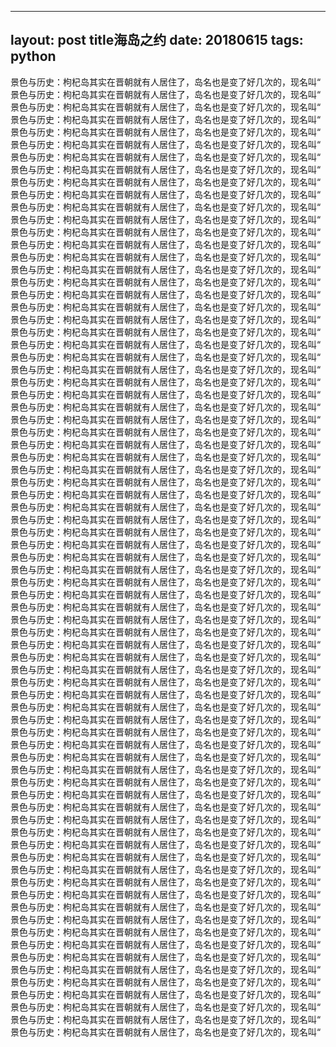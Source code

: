 ---
layout: post
title海岛之约
date: 20180615
tags: python  
---- 
 景色与历史：枸杞岛其实在晋朝就有人居住了，岛名也是变了好几次的，现名叫“
 景色与历史：枸杞岛其实在晋朝就有人居住了，岛名也是变了好几次的，现名叫“
 景色与历史：枸杞岛其实在晋朝就有人居住了，岛名也是变了好几次的，现名叫“
 景色与历史：枸杞岛其实在晋朝就有人居住了，岛名也是变了好几次的，现名叫“
 景色与历史：枸杞岛其实在晋朝就有人居住了，岛名也是变了好几次的，现名叫“
 景色与历史：枸杞岛其实在晋朝就有人居住了，岛名也是变了好几次的，现名叫“
 景色与历史：枸杞岛其实在晋朝就有人居住了，岛名也是变了好几次的，现名叫“
 景色与历史：枸杞岛其实在晋朝就有人居住了，岛名也是变了好几次的，现名叫“
 景色与历史：枸杞岛其实在晋朝就有人居住了，岛名也是变了好几次的，现名叫“
 景色与历史：枸杞岛其实在晋朝就有人居住了，岛名也是变了好几次的，现名叫“
 景色与历史：枸杞岛其实在晋朝就有人居住了，岛名也是变了好几次的，现名叫“
 景色与历史：枸杞岛其实在晋朝就有人居住了，岛名也是变了好几次的，现名叫“
 景色与历史：枸杞岛其实在晋朝就有人居住了，岛名也是变了好几次的，现名叫“
 景色与历史：枸杞岛其实在晋朝就有人居住了，岛名也是变了好几次的，现名叫“
 景色与历史：枸杞岛其实在晋朝就有人居住了，岛名也是变了好几次的，现名叫“
 景色与历史：枸杞岛其实在晋朝就有人居住了，岛名也是变了好几次的，现名叫“
 景色与历史：枸杞岛其实在晋朝就有人居住了，岛名也是变了好几次的，现名叫“
 景色与历史：枸杞岛其实在晋朝就有人居住了，岛名也是变了好几次的，现名叫“
 景色与历史：枸杞岛其实在晋朝就有人居住了，岛名也是变了好几次的，现名叫“
 景色与历史：枸杞岛其实在晋朝就有人居住了，岛名也是变了好几次的，现名叫“
 景色与历史：枸杞岛其实在晋朝就有人居住了，岛名也是变了好几次的，现名叫“
 景色与历史：枸杞岛其实在晋朝就有人居住了，岛名也是变了好几次的，现名叫“
 景色与历史：枸杞岛其实在晋朝就有人居住了，岛名也是变了好几次的，现名叫“
 景色与历史：枸杞岛其实在晋朝就有人居住了，岛名也是变了好几次的，现名叫“
 景色与历史：枸杞岛其实在晋朝就有人居住了，岛名也是变了好几次的，现名叫“
 景色与历史：枸杞岛其实在晋朝就有人居住了，岛名也是变了好几次的，现名叫“
 景色与历史：枸杞岛其实在晋朝就有人居住了，岛名也是变了好几次的，现名叫“
 景色与历史：枸杞岛其实在晋朝就有人居住了，岛名也是变了好几次的，现名叫“
 景色与历史：枸杞岛其实在晋朝就有人居住了，岛名也是变了好几次的，现名叫“
 景色与历史：枸杞岛其实在晋朝就有人居住了，岛名也是变了好几次的，现名叫“
 景色与历史：枸杞岛其实在晋朝就有人居住了，岛名也是变了好几次的，现名叫“
 景色与历史：枸杞岛其实在晋朝就有人居住了，岛名也是变了好几次的，现名叫“
 景色与历史：枸杞岛其实在晋朝就有人居住了，岛名也是变了好几次的，现名叫“
 景色与历史：枸杞岛其实在晋朝就有人居住了，岛名也是变了好几次的，现名叫“
 景色与历史：枸杞岛其实在晋朝就有人居住了，岛名也是变了好几次的，现名叫“
 景色与历史：枸杞岛其实在晋朝就有人居住了，岛名也是变了好几次的，现名叫“
 景色与历史：枸杞岛其实在晋朝就有人居住了，岛名也是变了好几次的，现名叫“
 景色与历史：枸杞岛其实在晋朝就有人居住了，岛名也是变了好几次的，现名叫“
 景色与历史：枸杞岛其实在晋朝就有人居住了，岛名也是变了好几次的，现名叫“
 景色与历史：枸杞岛其实在晋朝就有人居住了，岛名也是变了好几次的，现名叫“
 景色与历史：枸杞岛其实在晋朝就有人居住了，岛名也是变了好几次的，现名叫“
 景色与历史：枸杞岛其实在晋朝就有人居住了，岛名也是变了好几次的，现名叫“
 景色与历史：枸杞岛其实在晋朝就有人居住了，岛名也是变了好几次的，现名叫“
 景色与历史：枸杞岛其实在晋朝就有人居住了，岛名也是变了好几次的，现名叫“
 景色与历史：枸杞岛其实在晋朝就有人居住了，岛名也是变了好几次的，现名叫“
 景色与历史：枸杞岛其实在晋朝就有人居住了，岛名也是变了好几次的，现名叫“
 景色与历史：枸杞岛其实在晋朝就有人居住了，岛名也是变了好几次的，现名叫“
 景色与历史：枸杞岛其实在晋朝就有人居住了，岛名也是变了好几次的，现名叫“
 景色与历史：枸杞岛其实在晋朝就有人居住了，岛名也是变了好几次的，现名叫“
 景色与历史：枸杞岛其实在晋朝就有人居住了，岛名也是变了好几次的，现名叫“
 景色与历史：枸杞岛其实在晋朝就有人居住了，岛名也是变了好几次的，现名叫“
 景色与历史：枸杞岛其实在晋朝就有人居住了，岛名也是变了好几次的，现名叫“
 景色与历史：枸杞岛其实在晋朝就有人居住了，岛名也是变了好几次的，现名叫“
 景色与历史：枸杞岛其实在晋朝就有人居住了，岛名也是变了好几次的，现名叫“
 景色与历史：枸杞岛其实在晋朝就有人居住了，岛名也是变了好几次的，现名叫“
 景色与历史：枸杞岛其实在晋朝就有人居住了，岛名也是变了好几次的，现名叫“
 景色与历史：枸杞岛其实在晋朝就有人居住了，岛名也是变了好几次的，现名叫“
 景色与历史：枸杞岛其实在晋朝就有人居住了，岛名也是变了好几次的，现名叫“
 景色与历史：枸杞岛其实在晋朝就有人居住了，岛名也是变了好几次的，现名叫“
 景色与历史：枸杞岛其实在晋朝就有人居住了，岛名也是变了好几次的，现名叫“
 景色与历史：枸杞岛其实在晋朝就有人居住了，岛名也是变了好几次的，现名叫“
 景色与历史：枸杞岛其实在晋朝就有人居住了，岛名也是变了好几次的，现名叫“
 景色与历史：枸杞岛其实在晋朝就有人居住了，岛名也是变了好几次的，现名叫“
 景色与历史：枸杞岛其实在晋朝就有人居住了，岛名也是变了好几次的，现名叫“
 景色与历史：枸杞岛其实在晋朝就有人居住了，岛名也是变了好几次的，现名叫“
 景色与历史：枸杞岛其实在晋朝就有人居住了，岛名也是变了好几次的，现名叫“
 景色与历史：枸杞岛其实在晋朝就有人居住了，岛名也是变了好几次的，现名叫“
 景色与历史：枸杞岛其实在晋朝就有人居住了，岛名也是变了好几次的，现名叫“
 景色与历史：枸杞岛其实在晋朝就有人居住了，岛名也是变了好几次的，现名叫“
 景色与历史：枸杞岛其实在晋朝就有人居住了，岛名也是变了好几次的，现名叫“
 景色与历史：枸杞岛其实在晋朝就有人居住了，岛名也是变了好几次的，现名叫“
 景色与历史：枸杞岛其实在晋朝就有人居住了，岛名也是变了好几次的，现名叫“
 景色与历史：枸杞岛其实在晋朝就有人居住了，岛名也是变了好几次的，现名叫“
 景色与历史：枸杞岛其实在晋朝就有人居住了，岛名也是变了好几次的，现名叫“
 景色与历史：枸杞岛其实在晋朝就有人居住了，岛名也是变了好几次的，现名叫“
 景色与历史：枸杞岛其实在晋朝就有人居住了，岛名也是变了好几次的，现名叫“
 景色与历史：枸杞岛其实在晋朝就有人居住了，岛名也是变了好几次的，现名叫“

